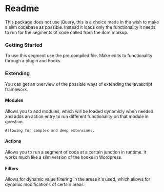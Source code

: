 # Readme

This package does not use jQuery, this is a choice made in the wish to make a slim codebase as possible.
Instead it loads only the functionality it needs to run for the segments of code called from the dom markup.

### Getting Started

To use this segment use the pre compiled file.
Make edits to functionality through a plugin and hooks.

### Extending

You can get an overview of the possible ways of extending the javascript framework.

#### Modules

Allows you to add modules, which will be loaded dynamicly when needed and adds an action entry to run different functionality on that module in question.

`Allowing for complex and deep extensions.`

#### Actions

Allows you to run a segment of code at a certain junction in runtime.
It works much like a slim version of the hooks in Wordpress.

#### Filters

Allows for dynamic value filtering in the areas it's used, which allows for dynamic modifications of certain areas.
